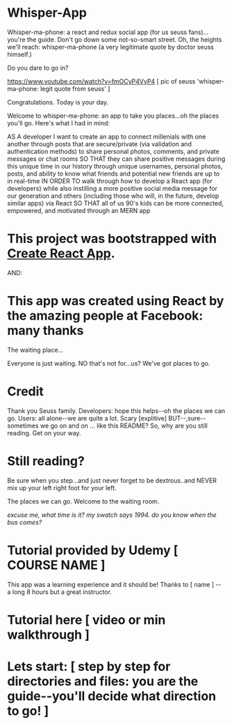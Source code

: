 # Whisper-App

Whisper-ma-phone: a react and redux social app (for us seuss fans)…you're the guide. Don't go down some not-so-smart street. Oh, the heights we'll reach: whisper-ma-phone (a very legitimate quote by doctor seuss himself.) 

Do you dare to go in? 

https://www.youtube.com/watch?v=fmOCyP4VyP4
[ pic of seuss 'whisper-ma-phone: legit quote from seuss' ]

Congratulations. Today is your day. 

Welcome to whisper-ma-phone: an app to take you places...oh the places you'll go. Here's what I had in mind:

AS A developer I want to create an app to connect millenials with one another through posts that are secure/private (via validation and authentication methods) to share personal photos, comments, and private messages or chat rooms
SO THAT they can share positive messages during this unique time in our history through unique usernames, personal photos, posts, and ability to know what friends and potential new friends are up to in real-time
IN ORDER TO walk through how to develop a React app (for developers) while also instilling a more positive social media message for our generation and others (including those who will, in the future, develop similar apps) via React
SO THAT all of us 90's kids can be more connected, empowered, and motivated through an MERN app

# This project was bootstrapped with [Create React App](https://github.com/facebook/create-react-app).

AND:

# This app was created using React by the amazing people at Facebook: many thanks

The waiting place…

Everyone is just waiting. NO that's not for…us? We've got places to go. 

# Credit

Thank you Seuss family. Developers: hope this helps--oh the places we can go. Users: all alone--we are quite a lot. Scary [explitive] BUT--,sure--sometimes we go on and on … like this README? So, why are you still reading. Get on your way.

# Still reading?

Be sure when you step...and just never forget to be dextrous..and NEVER mix up your left right foot for your left. 

The places we can go. Welcome to the waiting room. 

*excuse me, what time is it? my swatch says 1994. do you know when the bus comes?*

# Tutorial provided by Udemy [ COURSE NAME ] 
This app was a learning experience and it should be! Thanks to [ name ] -- a long 8 hours but a great instructor. 

# Tutorial here [ video or min walkthrough ]

# Lets start: [ step by step for directories and files: you are the guide--you'll decide what direction to go! ]